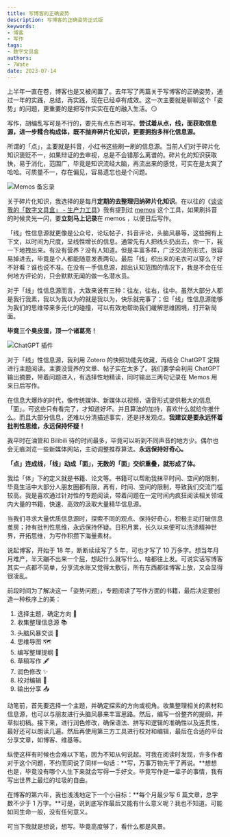 ```yaml
---
title: 写博客的正确姿势
description: 写博客的正确姿势正式版
keywords:
- 博客
- 写作
tags: 
- 数字文具盒
authors:
- 7Wate
date: 2023-07-14
---
```


上半年一直在卷，博客也是又被闲置了。去年写了两篇关于写博客的正确姿势，通过一年的实践，总结，再实践，现在已经卓有成效。这一次主要就是聊聊这个「姿势」的问题，更重要的是把写作实实在在的融入生活。😏

写作，胡编乱写可是不行的，要先有点东西可写。**尝试着从点，线，面获取信息源，进一步糅合构成体，既不抛弃碎片化知识，更要拥抱多样化信息源。**

所谓的「点」，主要就是抖音，小红书这些刷一刷的信息源。当前人们对于碎片化知识褒贬不一，如果辩证的去审视，总是不会错那么离谱的。碎片化的知识获取快，易于消化，范围广，毕竟是知识流经大脑，再流出来的感觉，可实在是太爽了哈哈。可质量不一，存在偏见，容易遗忘也是个问题。

![Memos 备忘录](https://static.7wate.com/img/2023/07/14/362f46d07aba9.png)

关于碎片化知识，我选择的是每月**定期的去整理归纳碎片化知识**。在以往的《[谈谈我的「数字文具盒」 - 生产力工具](https://blog.7wate.com/?p=93#%E7%A2%8E%E7%89%87%E5%8C%96%E7%9F%A5%E8%AF%86)》我有提到过 [memos](https://github.com/usememos/memos) 这个工具，如果刷抖音的时候灵光一闪，要**立刻马上记录**在 memos ，以便日后写作。

「线」性信息源就更像是公众号，论坛帖子，抖音评论，头脑风暴等，这些拥有上下文，以时间为尺度，呈线性增长的信息。通常先有人把线头扔出去，你一下，我一下地拽出来。有没有营养？没有人知道。但是丰富多样，广泛交流的形式，很容易掉进去，毕竟是个人都能随意发表两句。最后「线」织出来的毛衣可以穿么？好不好看？谁也说不准。在没有一手信息源，超出认知范围的情况下，我是不会在任何地方评论的，只会默默无闻的做一名潜水员。

对于「线」性信息源而言，大致来说有三种：往左，往右，往中。虽然大部分人都是我行我素，我以为我以为的就是我以为，快乐就完事了；但「线」性信息源能够为我们的思维带来多元化的碰撞，可以有效地帮助我们缓解思维困境，打开新局面。

**毕竟三个臭皮蛋，顶一个诸葛亮！**

![ChatGPT 插件](https://static.7wate.com/img/2023/07/14/a27f13f79d115.png)

对于「线」性信息源，我利用 Zotero 的快照功能先收藏，再结合 ChatGPT 定期进行主题阅读。主要没营养的文章、帖子实在太多了。我们要学会利用 ChatGPT 输出摘要，带着问题进入，有选择性地精读，同时输出三两句记录在 Memos 用来日后写作。

在信息大爆炸的时代，像传统媒体、新媒体以视频，语音形式提供极大的信息「面」。可这些只有看完了，才知道好坏。并且算法的加持，喜欢什么就给你推什么。而且大部分信息，还难以分清描述事实，还是抒发观点。**我建议是要永远怀着批判性思维，永远保持怀疑！**

我平时在油管和 Bilibili 待的时间最多，毕竟可以听到不同声音的地方少。偶尔也会无痕浏览一些新媒体网站，主动调整推荐算法。**永远保持好奇心。**

**「点」连成线，「线」动成「面」，无数的「面」交织重叠，就形成了体。**

我给「体」下的定义就是书籍、论文等。书籍可以帮助我抹平时间、空间的限制，毕竟生活中大部分人朋友圈都有限，再有，时间、空间的限制，导致我们交流门槛较高。我是喜欢通过针对性的专题阅读，带着问题在一定时间内疯狂阅读相关领域内大量的书籍，快速、高效的汲取大量精华信息源。

当我们寻求大量优质信息源时，探索不同的观点、保持好奇心，积极主动打破信息茧房；持有批判性思维，永远保持怀疑。日积月累，长久以来便可以洗涤精神世界，开拓思维，为写作积攒下海量素材。

说起博客，开始于 18 年，断断续续写了 5 年，可也才写了 10 万多字。想当年月月难产，半天蹦不出来一个屁，想起什么就写什么，啥都往上发。可说实话写博客其实一点都不简单，分享流水账又觉得太敷衍，所有东西都往博客上放，又会显得很凌乱。

前段时间为了解决这一「姿势问题」，专题阅读了写作方面的书籍，最后决定要创造一种秩序上的美：

1. 选择主题，确定方向 🎯
2. 收集整理信息源 📚
3. 头脑风暴交谈 💭
4. 思维导图 🗺️
5. 编写整理提纲 📝
6. 草稿写作 🖋️
7. 润色修改 ✨
8. 校对编辑 📎
9. 输出分享 📤

动笔前，首先要选择一个主题，并确定探索的方向或视角。收集整理相关的素材和信息源，也可以与朋友进行头脑风暴来丰富思路。然后，编写一份整齐的提纲，并草拟初稿。接下来，进行润色修改，确保语法、拼写和逻辑的准确性以及连贯性，最好还可以朗读几遍。然后再使用第三方工具进行校对和编辑，最后在合适的平台分享文章，如博客、维基等。

纵使这样有时候也会难以下笔，因为不知从何说起。可我在阅读时发现，许多作者对于这个问题，不约而同说了同样一句话：**写，万事万物先干了再说。**想想也是，毕竟没有哪个人生下来就会写得一手好文。毕竟写作是一辈子的事情，我有写出世界上最烂的垃圾的自由。

在博客的第六年，我也浅浅地定下一个小目标：**每个月最少写 6 篇文章，总字数不少于 1 万字。**可是，说到底写作最后又能有什么意义呢？我也不知道。可能如同生命一般，没有任何意义。

可当下我就是想说，想写。毕竟高度够了，看什么都是风景。
